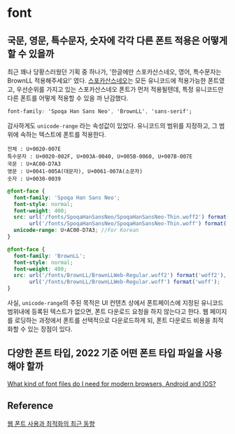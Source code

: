 # font

## 국문, 영문, 특수문자, 숫자에 각각 다른 폰트 적용은 어떻게 할 수 있을까

최근 꽤나 당황스러웠던 기획 중 하나가, '한글에만 스포카산스네오, 영어, 특수문자는 BrownLL 적용해주세요!' 였다.
[스포카산스네오](https://spoqa.github.io/spoqa-han-sans/ko-KR/)는 모든 유니코드에 적용가능한
폰트였고, 우선순위를 가지고 있는 스포카산스네오 폰트가 먼저 적용될텐데, 특정 유니코드만 다른 폰트를 어떻게 적용할 수 있을 까 난감했다.

```css
font-family: 'Spoqa Han Sans Neo', 'BrownLL', 'sans-serif'; 
```

감사하게도 `unicode-range` 라는 속성값이 있었다. 유니코드의 범위를 지정하고, 그 범위에 속하는 텍스트에
폰트를 적용한다.

```text
전체 : U+0020-007E
특수문자 : U+0020-002F, U+003A-0040, U+005B-0060, U+007B-007E
국문 : U+AC00-D7A3
영문 : U+0041-005A(대문자), U+0061-007A(소문자)
숫자 : U+0030-0039
```

```scss
@font-face {
  font-family: 'Spoqa Han Sans Neo';
  font-style: normal;
  font-weight: 400;
  src: url('/fonts/SpoqaHanSansNeo/SpoqaHanSansNeo-Thin.woff2') format('woff2'), 
       url('/fonts/SpoqaHanSansNeo/SpoqaHanSansNeo-Thin.woff') format('woff');
  unicode-range: U+AC00-D7A3; //For Korean
}

@font-face {
  font-family: 'BrownLL';
  font-style: normal;
  font-weight: 400;
  src: url('/fonts/BrownLL/BrownLLWeb-Regular.woff2') format('woff2'),
       url('/fonts/BrownLL/BrownLLWeb-Regular.woff') format('woff');
}
```

사실, `unicode-range`의 주된 목적은 UI 컨텐츠 상에서 폰트페이스에 지정된 유니코드 범위내에 등록된 텍스트가
없으면, 폰트 다운로드 요청을 하지 않는다고 한다. 웹 페이지를 로딩하는 과정에서 폰트를 선택적으로 다운로드하게
되, 폰트 다운로드 비용을 최적화할 수 있는 장점이 있다.

## 다양한 폰트 타입, 2022 기준 어떤 폰트 타입 파일을 사용해야 할까

[What kind of font files do I need for modern browsers, Android and IOS?](https://stackoverflow.com/questions/37086562/what-kind-of-font-files-do-i-need-for-modern-browsers-android-and-ios)

## Reference

[웹 폰트 사용과 최적화의 최근 동향](https://d2.naver.com/helloworld/4969726)



